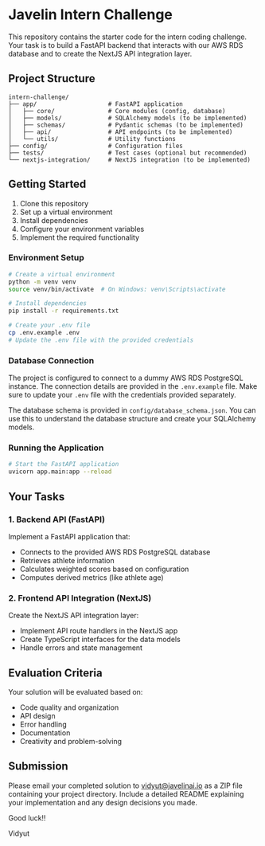 # Javelin Intern Challenge

This repository contains the starter code for the intern coding challenge. Your task is to build a FastAPI backend that interacts with our AWS RDS database and to create the NextJS API integration layer.

## Project Structure

```
intern-challenge/
├── app/                    # FastAPI application
│   ├── core/               # Core modules (config, database)
│   ├── models/             # SQLAlchemy models (to be implemented)
│   ├── schemas/            # Pydantic schemas (to be implemented)
│   ├── api/                # API endpoints (to be implemented)
│   └── utils/              # Utility functions
├── config/                 # Configuration files
├── tests/                  # Test cases (optional but recommended)
└── nextjs-integration/     # NextJS integration (to be implemented)
```

## Getting Started

1. Clone this repository
2. Set up a virtual environment
3. Install dependencies
4. Configure your environment variables
5. Implement the required functionality

### Environment Setup

```bash
# Create a virtual environment
python -m venv venv
source venv/bin/activate  # On Windows: venv\Scripts\activate

# Install dependencies
pip install -r requirements.txt

# Create your .env file
cp .env.example .env
# Update the .env file with the provided credentials
```

### Database Connection

The project is configured to connect to a dummy AWS RDS PostgreSQL instance. The connection details are provided in the `.env.example` file. Make sure to update your `.env` file with the credentials provided separately.

The database schema is provided in `config/database_schema.json`. You can use this to understand the database structure and create your SQLAlchemy models.

### Running the Application

```bash
# Start the FastAPI application
uvicorn app.main:app --reload
```

## Your Tasks

### 1. Backend API (FastAPI)

Implement a FastAPI application that:

- Connects to the provided AWS RDS PostgreSQL database
- Retrieves athlete information
- Calculates weighted scores based on configuration
- Computes derived metrics (like athlete age)

### 2. Frontend API Integration (NextJS)

Create the NextJS API integration layer:

- Implement API route handlers in the NextJS app
- Create TypeScript interfaces for the data models
- Handle errors and state management

## Evaluation Criteria

Your solution will be evaluated based on:

- Code quality and organization
- API design
- Error handling
- Documentation
- Creativity and problem-solving

## Submission

Please email your completed solution to vidyut@javelinai.io as a ZIP file containing your project directory. Include a detailed README explaining your implementation and any design decisions you made.

Good luck!!

Vidyut
